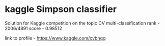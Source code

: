 # kaggle Simpson classifier
Solution for Kaggle competition on the topic CV multi-classification
rank - 2006/4891
score - 0.98512

link to profile - https://www.kaggle.com/cvbnqq
